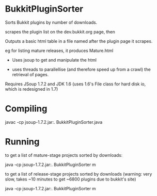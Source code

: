 BukkitPluginSorter
==================

Sorts Bukkit plugins by number of downloads.

scrapes the plugin list on the dev.bukkit.org page, then

Outputs a basic html table in a file named after the plugin page it scrapes.

eg for listing mature releases, it produces Mature.html

*  Uses jsoup to get and manipulate the html

*  uses threads to parallellise (and therefore speed up from a crawl) the retrieval of pages.

Requires JSoup 1.7.2 and JDK 1.6 (uses 1.6's File class for hard disk io, which is redesigned in 1.7)

Compiling
=======
javac -cp jsoup-1.7.2.jar:. BukkitPluginSorter.java

Running
=======
to get a list of mature-stage projects sorted by downloads:

java -cp jsoup-1.7.2.jar:. BukkitPluginSorter m

to get a list of release-stage projects sorted by downloads (warning: very slow, takes ~10 minutes to get ~6800 plugins due to bukkit's site)

java -cp jsoup-1.7.2.jar:. BukkitPluginSorter m
